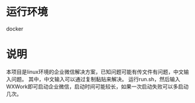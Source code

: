 # 运行环境
docker
# 说明
本项目是linux环境的企业微信解决方案，已知问题可能有传文件有问题，中文输入问题。
其中，中文输入可以通过复制黏贴来解决。
运行run.sh，然后输入WXWork即可启动企业微信，启动时间可能较长，如果一次启动失败可以多启动几次。